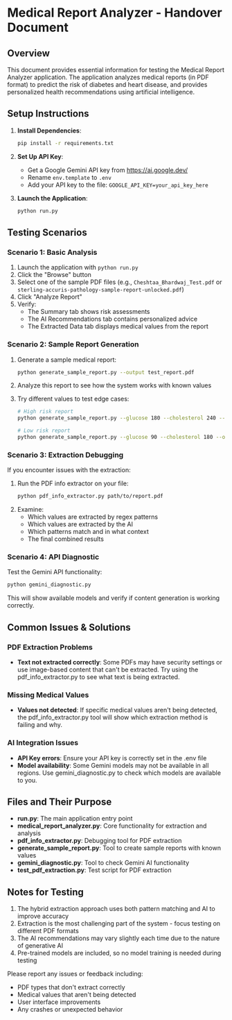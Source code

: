 # Medical Report Analyzer - Handover Document

## Overview

This document provides essential information for testing the Medical Report Analyzer application. The application analyzes medical reports (in PDF format) to predict the risk of diabetes and heart disease, and provides personalized health recommendations using artificial intelligence.

## Setup Instructions

1. **Install Dependencies**:

   ```bash
   pip install -r requirements.txt
   ```

2. **Set Up API Key**:

   - Get a Google Gemini API key from https://ai.google.dev/
   - Rename `env.template` to `.env`
   - Add your API key to the file: `GOOGLE_API_KEY=your_api_key_here`

3. **Launch the Application**:
   ```bash
   python run.py
   ```

## Testing Scenarios

### Scenario 1: Basic Analysis

1. Launch the application with `python run.py`
2. Click the "Browse" button
3. Select one of the sample PDF files (e.g., `Cheshtaa_Bhardwaj_Test.pdf` or `sterling-accuris-pathology-sample-report-unlocked.pdf`)
4. Click "Analyze Report"
5. Verify:
   - The Summary tab shows risk assessments
   - The AI Recommendations tab contains personalized advice
   - The Extracted Data tab displays medical values from the report

### Scenario 2: Sample Report Generation

1. Generate a sample medical report:
   ```bash
   python generate_sample_report.py --output test_report.pdf
   ```
2. Analyze this report to see how the system works with known values
3. Try different values to test edge cases:

   ```bash
   # High risk report
   python generate_sample_report.py --glucose 180 --cholesterol 240 --output high_risk.pdf

   # Low risk report
   python generate_sample_report.py --glucose 90 --cholesterol 180 --output low_risk.pdf
   ```

### Scenario 3: Extraction Debugging

If you encounter issues with the extraction:

1. Run the PDF info extractor on your file:
   ```bash
   python pdf_info_extractor.py path/to/report.pdf
   ```
2. Examine:
   - Which values are extracted by regex patterns
   - Which values are extracted by the AI
   - Which patterns match and in what context
   - The final combined results

### Scenario 4: API Diagnostic

Test the Gemini API functionality:

```bash
python gemini_diagnostic.py
```

This will show available models and verify if content generation is working correctly.

## Common Issues & Solutions

### PDF Extraction Problems

- **Text not extracted correctly**: Some PDFs may have security settings or use image-based content that can't be extracted. Try using the pdf_info_extractor.py to see what text is being extracted.

### Missing Medical Values

- **Values not detected**: If specific medical values aren't being detected, the pdf_info_extractor.py tool will show which extraction method is failing and why.

### AI Integration Issues

- **API Key errors**: Ensure your API key is correctly set in the .env file
- **Model availability**: Some Gemini models may not be available in all regions. Use gemini_diagnostic.py to check which models are available to you.

## Files and Their Purpose

- **run.py**: The main application entry point
- **medical_report_analyzer.py**: Core functionality for extraction and analysis
- **pdf_info_extractor.py**: Debugging tool for PDF extraction
- **generate_sample_report.py**: Tool to create sample reports with known values
- **gemini_diagnostic.py**: Tool to check Gemini AI functionality
- **test_pdf_extraction.py**: Test script for PDF extraction

## Notes for Testing

1. The hybrid extraction approach uses both pattern matching and AI to improve accuracy
2. Extraction is the most challenging part of the system - focus testing on different PDF formats
3. The AI recommendations may vary slightly each time due to the nature of generative AI
4. Pre-trained models are included, so no model training is needed during testing

Please report any issues or feedback including:

- PDF types that don't extract correctly
- Medical values that aren't being detected
- User interface improvements
- Any crashes or unexpected behavior
